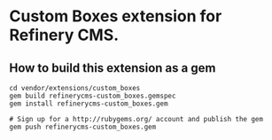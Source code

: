 # Custom Boxes extension for Refinery CMS.

## How to build this extension as a gem

    cd vendor/extensions/custom_boxes
    gem build refinerycms-custom_boxes.gemspec
    gem install refinerycms-custom_boxes.gem

    # Sign up for a http://rubygems.org/ account and publish the gem
    gem push refinerycms-custom_boxes.gem